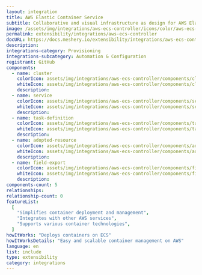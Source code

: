 ```yaml
---
layout: integration
title: AWS Elastic Container Service
subtitle: Collaborative and visual infrastructure as design for AWS Elastic Container Service
image: /assets/img/integrations/aws-ecs-controller/icons/color/aws-ecs-controller-color.svg
permalink: extensibility/integrations/aws-ecs-controller
docURL: https://docs.meshery.io/extensibility/integrations/aws-ecs-controller
description:
integrations-category: Provisioning
integrations-subcategory: Automation & Configuration
registrant: GitHub
components:
  - name: cluster
    colorIcon: assets/img/integrations/aws-ecs-controller/components/cluster/icons/color/cluster-color.svg
    whiteIcon: assets/img/integrations/aws-ecs-controller/components/cluster/icons/white/cluster-white.svg
    description:
  - name: service
    colorIcon: assets/img/integrations/aws-ecs-controller/components/service/icons/color/service-color.svg
    whiteIcon: assets/img/integrations/aws-ecs-controller/components/service/icons/white/service-white.svg
    description:
  - name: task-definition
    colorIcon: assets/img/integrations/aws-ecs-controller/components/task-definition/icons/color/task-definition-color.svg
    whiteIcon: assets/img/integrations/aws-ecs-controller/components/task-definition/icons/white/task-definition-white.svg
    description:
  - name: adopted-resource
    colorIcon: assets/img/integrations/aws-ecs-controller/components/adopted-resource/icons/color/adopted-resource-color.svg
    whiteIcon: assets/img/integrations/aws-ecs-controller/components/adopted-resource/icons/white/adopted-resource-white.svg
    description:
  - name: field-export
    colorIcon: assets/img/integrations/aws-ecs-controller/components/field-export/icons/color/field-export-color.svg
    whiteIcon: assets/img/integrations/aws-ecs-controller/components/field-export/icons/white/field-export-white.svg
    description:
components-count: 5
relationships:
relationship-count: 0
featureList:
  [
    "Simplifies container deployment and management",
    "Integrates with other AWS services",
    "Supports various container technologies",
  ]
howItWorks: "Deploys containers on ECS"
howItWorksDetails: "Easy and scalable container management on AWS"
language: en
list: include
type: extensibility
category: integrations
---
```

